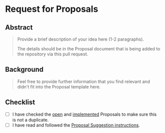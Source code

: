 # Request for Proposals

## Abstract

> Provide a brief description of your idea here (1-2 paragraphs).
>
> The details should be in the Proposal document that is being added to the repository via this pull request.


## Background

> Feel free to provide further information that you find relevant and didn't fit into the Proposal template here.


## Checklist

- [ ] I have checked the [open](https://github.com/AvaProtocol/Grants-Program/tree/master/proposals) and [implemented](https://github.com/AvaProtocol/Grants-Program/tree/master/proposals/implemented) Proposals to make sure this is not a duplicate.
- [ ] I have read and followed the [Proposal Suggestion instructions](https://github.com/AvaProtocol/Grants-Program#mailbox_with_mail-request-for-proposals-Proposal-suggestions).
